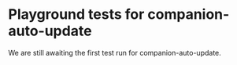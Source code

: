 # Playground tests for companion-auto-update
We are still awaiting the first test run for companion-auto-update.
